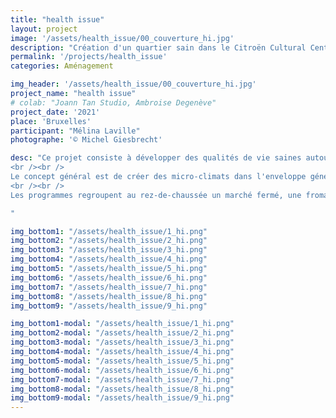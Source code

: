 ```yaml
---
title: "health issue"
layout: project
image: '/assets/health_issue/00_couverture_hi.jpg'
description: "Création d'un quartier sain dans le Citroën Cultural Centre"
permalink: '/projects/health_issue'
categories: Aménagement

img_header: '/assets/health_issue/00_couverture_hi.jpg'
project_name: "health issue"
# colab: "Joann Tan Studio, Ambroise Degenève"
project_date: '2021'
place: 'Bruxelles'
participant: "Mélina Laville"
photographe: '© Michel Giesbrecht'

desc: "Ce projet consiste à développer des qualités de vie saines autour des thématiques de la température et des moisissures. Il prend lieu dans le Citroën cultural centre situé à Bruxelles en Belgique. L’objectif de ce mini-quartier est de répondre aux programmes d’un commerce, d’un lieu de travail et du logement, tout en se questionnant sur les phénomènes sanitaires que sont la température et les moisissures.
<br /><br />
Le concept général est de créer des micro-climats dans l'enveloppe générale du bâtiment Citroën afin de pouvoir contrôler de manière indépendante la qualité de l'air à l'intérieur de nos locaux. Cela nous permet d'éviter toute influence du climat extérieur, dont les conditions ne sont pas vraiment adéquates pour vivre, sur le climat intérieur de nos structures. Pour expliquer notre ventilation : L'air est préchauffé par son passage à travers le sol jusqu'à 8°C, puis il est chauffé et soufflé à travers le sol dans chacune de nos structures. Naturellement, avec la convection et l'activité, l'air va s'élever et se réchauffer pour être en partie utilisé pour préchauffer l’air neuf et être ensuite libéré dans l'espace intermédiaire.
<br /><br />
Les programmes regroupent au rez-de-chaussée un marché fermé, une fromagerie dont l’humidité y est acceptée, un espace de bureau avec ateliers séparés. Puis, au niveau 1 se trouvent les logements avec jardins individuels, une librairie et un café avec terrasse. Les pièces de chaque complexe sont réparties selon leur chaleur et leur humidité relative. La matérialité est ensuite attribuée en fonction du taux de risque de moisissures. Finalement, l’enveloppe extérieur des micro-climats est faite de panneau d’aluminium afin de faire participer visuellement l’humidité à l’esthétique de ce lieu.

"

img_bottom1: "/assets/health_issue/1_hi.png"
img_bottom2: "/assets/health_issue/2_hi.png"
img_bottom3: "/assets/health_issue/3_hi.png"
img_bottom4: "/assets/health_issue/4_hi.png"
img_bottom5: "/assets/health_issue/5_hi.png"
img_bottom6: "/assets/health_issue/6_hi.png"
img_bottom7: "/assets/health_issue/7_hi.png"
img_bottom8: "/assets/health_issue/8_hi.png"
img_bottom9: "/assets/health_issue/9_hi.png"

img_bottom1-modal: "/assets/health_issue/1_hi.png"
img_bottom2-modal: "/assets/health_issue/2_hi.png"
img_bottom3-modal: "/assets/health_issue/3_hi.png"
img_bottom4-modal: "/assets/health_issue/4_hi.png"
img_bottom5-modal: "/assets/health_issue/5_hi.png"
img_bottom6-modal: "/assets/health_issue/6_hi.png"
img_bottom7-modal: "/assets/health_issue/7_hi.png"
img_bottom8-modal: "/assets/health_issue/8_hi.png"
img_bottom9-modal: "/assets/health_issue/9_hi.png"
---
```

